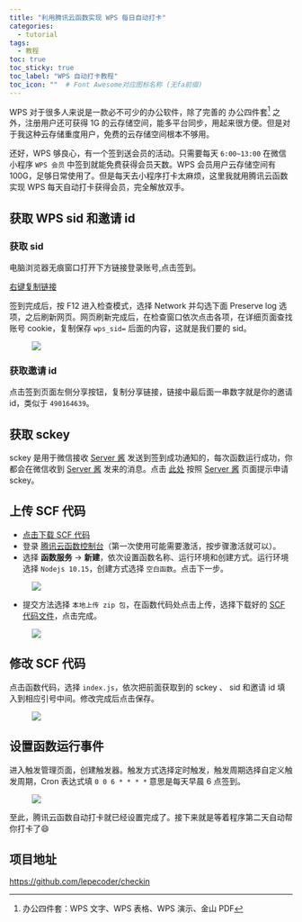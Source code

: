 ```yaml
---
title: "利用腾讯云函数实现 WPS 每日自动打卡"
categories:
  - tutorial
tags:
  - 教程
toc: true
toc_sticky: true
toc_label: "WPS 自动打卡教程"
toc_icon: ""  # Font Awesome对应图标名称 (无fa前缀)	
---
```

WPS 对于很多人来说是一款必不可少的办公软件，除了完善的 办公四件套[^1] 之外，注册用户还可获得 1G 的云存储空间，能多平台同步，用起来很方便。但是对于我这种云存储重度用户，免费的云存储空间根本不够用。

还好，WPS 够良心，有一个签到送会员的活动。只需要每天 `6:00~13:00` 在微信小程序 `WPS 会员` 中签到就能免费获得会员天数。WPS 会员用户云存储空间有 100G，足够日常使用了。但是每天去小程序打卡太麻烦，这里我就用腾讯云函数实现 WPS 每天自动打卡获得会员，完全解放双手。

## 获取 WPS sid 和邀请 id
### 获取 sid
电脑浏览器无痕窗口打开下方链接登录账号,点击签到。

[右键复制链接](https://zt.wps.cn/2018/clock_in?csource=pc_clock_oldactivity)

签到完成后，按 F12 进入检查模式，选择 Network 并勾选下面 Preserve log 选项，之后刷新网页。网页刷新完成后，在检查窗口依次点击各项，在详细页面查找账号 cookie，复制保存 `wps_sid=` 后面的内容，这就是我们要的 sid。

<figure> <a href="https://cdn.jsdelivr.net/gh/sunete/imghost/img20200520160509.png"><img src="https://cdn.jsdelivr.net/gh/sunete/imghost/img20200520160509.png"></a> </figure>

### 获取邀请 id
点击签到页面左侧分享按钮，复制分享链接，链接中最后面一串数字就是你的邀请 id，类似于 `490164639`。

## 获取 sckey
sckey 是用于微信接收 [Server 酱][1] 发送到签到成功通知的，每次函数运行成功，你都会在微信收到 [Server 酱][1] 发来的消息。点击 [此处][1] 按照 [Server 酱][1] 页面提示申请 sckey。

## <span id="jump">上传 SCF 代码</span>
- [点击下载 SCF 代码](https://haha.lanzous.com/ictxhlc)
- 登录 [腾讯云函数控制台](https://console.cloud.tencent.com/scf)（第一次使用可能需要激活，按步骤激活就可以）。
- 选择 **函数服务** → **新建**，依次设置函数名称、运行环境和创建方式。运行环境选择 `Nodejs 10.15`，创建方式选择 `空白函数`。点击下一步。

<figure> <a href="https://cdn.jsdelivr.net/gh/sunete/imghost/img20200520163156.png"><img src="https://cdn.jsdelivr.net/gh/sunete/imghost/img20200520163156.png"></a> </figure>

- 提交方法选择 `本地上传 zip 包`，在函数代码处点击上传，选择下载好的 [SCF 代码文件](#jump)，点击完成。

<figure> <a href="https://cdn.jsdelivr.net/gh/sunete/imghost/img20200520171027.png"><img src="https://cdn.jsdelivr.net/gh/sunete/imghost/img20200520171027.png"></a> </figure>

## 修改 SCF 代码
点击函数代码，选择 `index.js`，依次把前面获取到的 sckey 、 sid 和邀请 id 填入到相应引号中间。修改完成后点击保存。

<figure> <a href="https://cdn.jsdelivr.net/gh/sunete/imghost/img20200520165145.png"><img src="https://cdn.jsdelivr.net/gh/sunete/imghost/img20200520165145.png"></a> </figure>

## 设置函数运行事件
进入触发管理页面，创建触发器。触发方式选择定时触发，触发周期选择自定义触发周期，Cron 表达式填 `0 0 6 * * * *` 意思是每天早晨 6 点签到。

<figure> <a href="https://cdn.jsdelivr.net/gh/sunete/imghost/img20200520165948.png"><img src="https://cdn.jsdelivr.net/gh/sunete/imghost/img20200520165948.png"></a> </figure>

至此，腾讯云函数自动打卡就已经设置完成了。接下来就是等着程序第二天自动帮你打卡了:smile:

## 项目地址
<https://github.com/lepecoder/checkin>


[^1]: 办公四件套：WPS 文字、WPS 表格、WPS 演示、金山 PDF


[1]: http://sc.ftqq.com/3.version